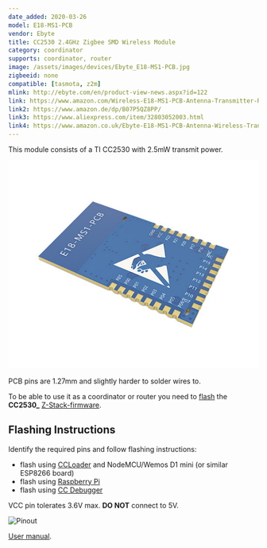 ```yaml
---
date_added: 2020-03-26
model: E18-MS1-PCB
vendor: Ebyte
title: CC2530 2.4GHz Zigbee SMD Wireless Module
category: coordinator
supports: coordinator, router
image: /assets/images/devices/Ebyte_E18-MS1-PCB.jpg
zigbeeid: none
compatible: [tasmota, z2m]
mlink: http://ebyte.com/en/product-view-news.aspx?id=122
link: https://www.amazon.com/Wireless-E18-MS1-PCB-Antenna-Transmitter-Receiver/dp/B082M8VWSL/
link2: https://www.amazon.de/dp/B07P5QZ8PP/
link3: https://www.aliexpress.com/item/32803052003.html
link4: https://www.amazon.co.uk/Ebyte-E18-MS1-PCB-Antenna-Wireless-Transceiver/dp/B07P5QZ8PP/
---
```

This module consists of a TI CC2530 with 2.5mW transmit power.

![Back](/assets/images/devices/Ebyte_E18-MS1-PCB_back.jpg)

PCB pins are 1.27mm and slightly harder to solder wires to.

To be able to use it as a coordinator or router you need to [flash](flashing_ccloader) the **CC2530_** [Z-Stack-firmware](https://github.com/Koenkk/Z-Stack-firmware/).

## Flashing Instructions
Identify the required pins and follow flashing instructions:
- flash using [CCLoader](/flashing_ccloader.html) and NodeMCU/Wemos D1 mini (or similar ESP8266 board)
- flash using [Raspberry Pi](http://www.marrold.co.uk/2019/12/flashing-cc2530-cc2591-zigbee-module.html)
- flash using [CC Debugger](http://ptvo.info/how-to-select-and-flash-cc2530-144/) 

VCC pin tolerates 3.6V max. **DO NOT** connect to 5V.

![Pinout](/assets/images/devices/Ebyte_E18-MS1-PCB_pinout.jpg)

[User manual](/assets/files/E18-MS1PA-PCB_Usermanual_EN_v1.1.pdf).
